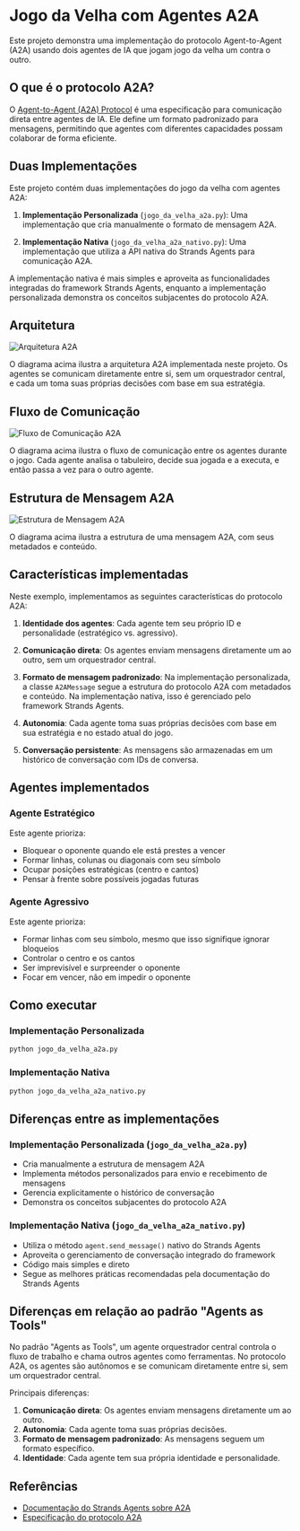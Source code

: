 # Jogo da Velha com Agentes A2A

Este projeto demonstra uma implementação do protocolo Agent-to-Agent (A2A) usando dois agentes de IA que jogam jogo da velha um contra o outro.

## O que é o protocolo A2A?

O [Agent-to-Agent (A2A) Protocol](https://a2a-protocol.org/latest/) é uma especificação para comunicação direta entre agentes de IA. Ele define um formato padronizado para mensagens, permitindo que agentes com diferentes capacidades possam colaborar de forma eficiente.

## Duas Implementações

Este projeto contém duas implementações do jogo da velha com agentes A2A:

1. **Implementação Personalizada** (`jogo_da_velha_a2a.py`): Uma implementação que cria manualmente o formato de mensagem A2A.

2. **Implementação Nativa** (`jogo_da_velha_a2a_nativo.py`): Uma implementação que utiliza a API nativa do Strands Agents para comunicação A2A.

A implementação nativa é mais simples e aproveita as funcionalidades integradas do framework Strands Agents, enquanto a implementação personalizada demonstra os conceitos subjacentes do protocolo A2A.

## Arquitetura

![Arquitetura A2A](a2a_architecture.png)

O diagrama acima ilustra a arquitetura A2A implementada neste projeto. Os agentes se comunicam diretamente entre si, sem um orquestrador central, e cada um toma suas próprias decisões com base em sua estratégia.

## Fluxo de Comunicação

![Fluxo de Comunicação A2A](a2a_sequence.png)

O diagrama acima ilustra o fluxo de comunicação entre os agentes durante o jogo. Cada agente analisa o tabuleiro, decide sua jogada e a executa, e então passa a vez para o outro agente.

## Estrutura de Mensagem A2A

![Estrutura de Mensagem A2A](a2a_message_structure.png)

O diagrama acima ilustra a estrutura de uma mensagem A2A, com seus metadados e conteúdo.

## Características implementadas

Neste exemplo, implementamos as seguintes características do protocolo A2A:

1. **Identidade dos agentes**: Cada agente tem seu próprio ID e personalidade (estratégico vs. agressivo).

2. **Comunicação direta**: Os agentes enviam mensagens diretamente um ao outro, sem um orquestrador central.

3. **Formato de mensagem padronizado**: Na implementação personalizada, a classe `A2AMessage` segue a estrutura do protocolo A2A com metadados e conteúdo. Na implementação nativa, isso é gerenciado pelo framework Strands Agents.

4. **Autonomia**: Cada agente toma suas próprias decisões com base em sua estratégia e no estado atual do jogo.

5. **Conversação persistente**: As mensagens são armazenadas em um histórico de conversação com IDs de conversa.

## Agentes implementados

### Agente Estratégico

Este agente prioriza:
- Bloquear o oponente quando ele está prestes a vencer
- Formar linhas, colunas ou diagonais com seu símbolo
- Ocupar posições estratégicas (centro e cantos)
- Pensar à frente sobre possíveis jogadas futuras

### Agente Agressivo

Este agente prioriza:
- Formar linhas com seu símbolo, mesmo que isso signifique ignorar bloqueios
- Controlar o centro e os cantos
- Ser imprevisível e surpreender o oponente
- Focar em vencer, não em impedir o oponente

## Como executar

### Implementação Personalizada
```bash
python jogo_da_velha_a2a.py
```

### Implementação Nativa
```bash
python jogo_da_velha_a2a_nativo.py
```

## Diferenças entre as implementações

### Implementação Personalizada (`jogo_da_velha_a2a.py`)

- Cria manualmente a estrutura de mensagem A2A
- Implementa métodos personalizados para envio e recebimento de mensagens
- Gerencia explicitamente o histórico de conversação
- Demonstra os conceitos subjacentes do protocolo A2A

### Implementação Nativa (`jogo_da_velha_a2a_nativo.py`)

- Utiliza o método `agent.send_message()` nativo do Strands Agents
- Aproveita o gerenciamento de conversação integrado do framework
- Código mais simples e direto
- Segue as melhores práticas recomendadas pela documentação do Strands Agents

## Diferenças em relação ao padrão "Agents as Tools"

No padrão "Agents as Tools", um agente orquestrador central controla o fluxo de trabalho e chama outros agentes como ferramentas. No protocolo A2A, os agentes são autônomos e se comunicam diretamente entre si, sem um orquestrador central.

Principais diferenças:

1. **Comunicação direta**: Os agentes enviam mensagens diretamente um ao outro.
2. **Autonomia**: Cada agente toma suas próprias decisões.
3. **Formato de mensagem padronizado**: As mensagens seguem um formato específico.
4. **Identidade**: Cada agente tem sua própria identidade e personalidade.

## Referências

- [Documentação do Strands Agents sobre A2A](https://strandsagents.com/latest/documentation/docs/user-guide/concepts/multi-agent/agent-to-agent/)
- [Especificação do protocolo A2A](https://a2a-protocol.org/latest/)
